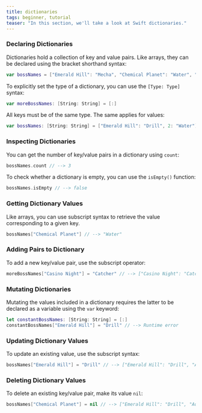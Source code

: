 ```yaml
---
title: dictionaries
tags: beginner, tutorial
teaser: "In this section, we'll take a look at Swift dictionaries."
---
```


### Declaring Dictionaries

Dictionaries hold a collection of key and value pairs. Like arrays, they can be
declared using the bracket shorthand syntax:

~~~swift
var bossNames = ["Emerald Hill": "Mecha", "Chemical Planet": "Water", "Aquatic Ruin": "Hammer"]
~~~

To explicitly set the type of a dictionary, you can use the `[Type: Type]`
syntax:

~~~swift
var moreBossNames: [String: String] = [:]
~~~

All keys must be of the same type. The same applies for values:

~~~swift
var bossNames: [String: String] = ["Emerald Hill": "Drill", 2: "Water"] // --> Runtime error
~~~

### Inspecting Dictionaries

You can get the number of key/value pairs in a dictionary using `count`:

~~~swift
bossNames.count // --> 3
~~~

To check whether a dictionary is empty, you can use the `isEmpty()` function:

~~~swift
bossNames.isEmpty // --> false
~~~

### Getting Dictionary Values

Like arrays, you can use subscript syntax to retrieve the value corresponding to
a given key.

~~~swift
bossNames["Chemical Planet"] // --> "Water"
~~~

### Adding Pairs to Dictionary

To add a new key/value pair, use the subscript operator:

~~~swift
moreBossNames["Casino Night"] = "Catcher" // --> ["Casino Night": "Catcher"]
~~~

### Mutating Dictionaries

Mutating the values included in a dictionary requires the latter
to be declared as a variable using the `var` keyword:

~~~swift
let constantBossNames: [String: String] = [:]
constantBossNames["Emerald Hill"] = "Drill" // --> Runtime error
~~~

### Updating Dictionary Values

To update an existing value, use the subscript syntax:

~~~swift
bossNames["Emerald Hill"] = "Drill" // --> ["Emerald Hill": "Drill", "Aquatic Ruin": "Hammer", "Chemical Planet": "Water"]
~~~

### Deleting Dictionary Values

To delete an existing key/value pair, make its value `nil`:

~~~swift
bossNames["Chemical Planet"] = nil // --> ["Emerald Hill": "Drill", "Aquatic Ruin": "Hammer"]
~~~
